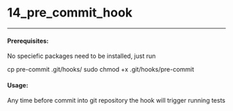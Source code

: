 # 14_pre_commit_hook

---

#### Prerequisites:
No speciefic packages need to be installed, just run

cp pre-commit .git/hooks/
sudo chmod +x .git/hooks/pre-commit

#### Usage:
Any time before commit into git repository the hook will trigger running
tests